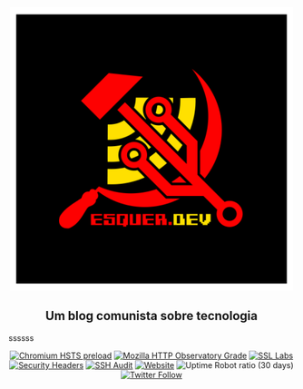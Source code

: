 

<p align="center"><a href="https://esquer.dev"><img height="500px" width="500px" src="https://raw.githubusercontent.com/yyyyyyyan/esquer.dev/main/static/logo.png"></a></p>

<h2 align="center">Um blog comunista sobre tecnologia</h2>

ssssss

<p align="center">
<a href="https://hstspreload.org/?domain=esquer.dev"><img alt="Chromium HSTS preload" src="https://img.shields.io/hsts/preload/esquer.dev"></a>
<a href="https://observatory.mozilla.org/analyze/esquer.dev"><img alt="Mozilla HTTP Observatory Grade" src="https://img.shields.io/mozilla-observatory/grade-score/esquer.dev?publish"></a>
<a href="https://www.ssllabs.com/ssltest/analyze.html?d=esquer.dev"><img alt="SSL Labs" src="https://img.shields.io/badge/dynamic/json?color=success&label=ssl%20labs&query=endpoints.0.grade&url=https%3A%2F%2Fapi.ssllabs.com%2Fapi%2Fv2%2Fanalyze%3Fhost%3Desquer.dev%26fromCache%3Don"></a>
<a href="https://securityheaders.com/?q=esquer.dev&followRedirects=on"><img alt="Security Headers" src="https://img.shields.io/security-headers?url=https%3A%2F%2Fesquer.dev"></a>
<a href="https://www.sshaudit.com/"><img alt="SSH Audit" src="https://img.shields.io/badge/ssh%20audit-A%2B-success"></a>
<a href="https://esquer.dev"><img alt="Website" src="https://img.shields.io/website?url=https%3A%2F%2Fesquer.dev"></a>
<img alt="Uptime Robot ratio (30 days)" src="https://img.shields.io/uptimerobot/ratio/m785758723-592174868dee5215f5c99d30">
<a href="http://twitter.com/intent/user?screen_name=esquerdev"><img alt="Twitter Follow" src="https://img.shields.io/twitter/follow/esquerdev?style=social"></a>
</p>

​
